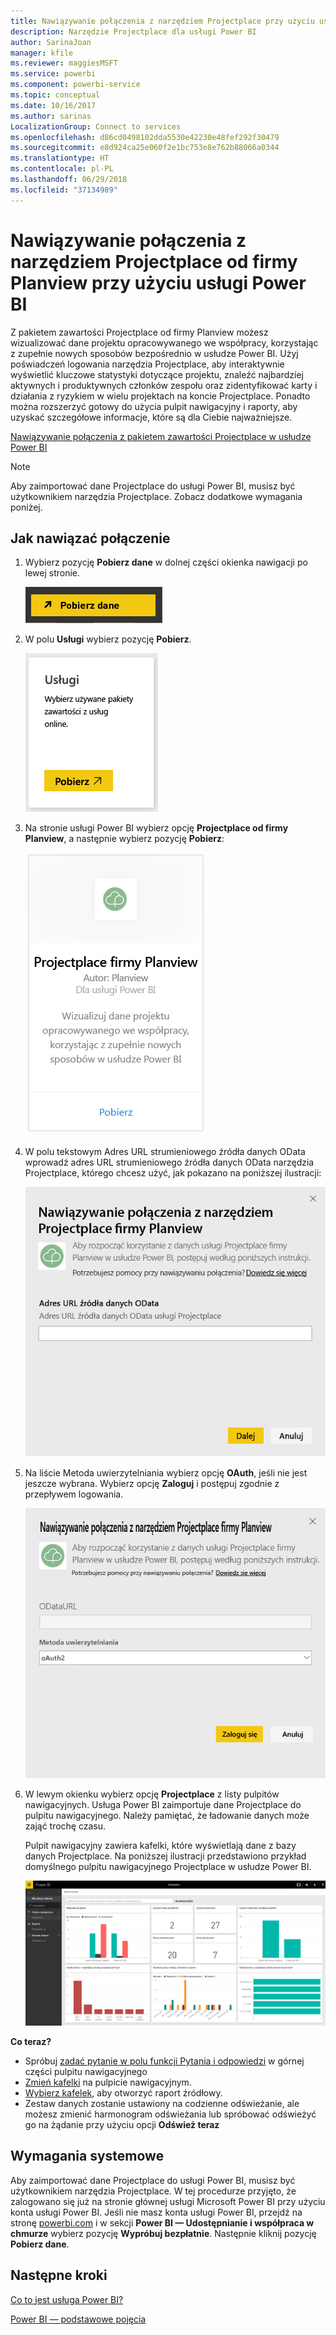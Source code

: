 ```yaml
---
title: Nawiązywanie połączenia z narzędziem Projectplace przy użyciu usługi Power BI
description: Narzędzie Projectplace dla usługi Power BI
author: SarinaJoan
manager: kfile
ms.reviewer: maggiesMSFT
ms.service: powerbi
ms.component: powerbi-service
ms.topic: conceptual
ms.date: 10/16/2017
ms.author: sarinas
LocalizationGroup: Connect to services
ms.openlocfilehash: d86cd0498102dda5530e42230e48fef292f30479
ms.sourcegitcommit: e8d924ca25e060f2e1bc753e8e762b88066a0344
ms.translationtype: HT
ms.contentlocale: pl-PL
ms.lasthandoff: 06/29/2018
ms.locfileid: "37134989"
---
```

# <a name="connect-to-projectplace-by-planview-with-power-bi"></a>Nawiązywanie połączenia z narzędziem Projectplace od firmy Planview przy użyciu usługi Power BI
Z pakietem zawartości Projectplace od firmy Planview możesz wizualizować dane projektu opracowywanego we współpracy, korzystając z zupełnie nowych sposobów bezpośrednio w usłudze Power BI. Użyj poświadczeń logowania narzędzia Projectplace, aby interaktywnie wyświetlić kluczowe statystyki dotyczące projektu, znaleźć najbardziej aktywnych i produktywnych członków zespołu oraz zidentyfikować karty i działania z ryzykiem w wielu projektach na koncie Projectplace. Ponadto można rozszerzyć gotowy do użycia pulpit nawigacyjny i raporty, aby uzyskać szczegółowe informacje, które są dla Ciebie najważniejsze.

[Nawiązywanie połączenia z pakietem zawartości Projectplace w usłudze Power BI](https://app.powerbi.com/getdata/services/projectplace)

>[!NOTE]
>Aby zaimportować dane Projectplace do usługi Power BI, musisz być użytkownikiem narzędzia Projectplace. Zobacz dodatkowe wymagania poniżej.

## <a name="how-to-connect"></a>Jak nawiązać połączenie
1. Wybierz pozycję **Pobierz dane** w dolnej części okienka nawigacji po lewej stronie.
   
    ![](media/service-connect-to-projectplace/get.png)
2. W polu **Usługi** wybierz pozycję **Pobierz**.
   
    ![](media/service-connect-to-projectplace/services.png)
3. Na stronie usługi Power BI wybierz opcję **Projectplace od firmy Planview**, a następnie wybierz pozycję **Pobierz**:  
   
    ![](media/service-connect-to-projectplace/projectplace.png)
4. W polu tekstowym Adres URL strumieniowego źródła danych OData wprowadź adres URL strumieniowego źródła danych OData narzędzia Projectplace, którego chcesz użyć, jak pokazano na poniższej ilustracji:
   
    ![](media/service-connect-to-projectplace/params.png)
5. Na liście Metoda uwierzytelniania wybierz opcję **OAuth**, jeśli nie jest jeszcze wybrana. Wybierz opcję **Zaloguj** i postępuj zgodnie z przepływem logowania.  
   
   ![](media/service-connect-to-projectplace/creds.png)
6. W lewym okienku wybierz opcję **Projectplace** z listy pulpitów nawigacyjnych. Usługa Power BI zaimportuje dane Projectplace do pulpitu nawigacyjnego. Należy pamiętać, że ładowanie danych może zająć trochę czasu.  
   
    Pulpit nawigacyjny zawiera kafelki, które wyświetlają dane z bazy danych Projectplace. Na poniższej ilustracji przedstawiono przykład domyślnego pulpitu nawigacyjnego Projectplace w usłudze Power BI.
   
    ![](media/service-connect-to-projectplace/dashboard.png)

**Co teraz?**

* Spróbuj [zadać pytanie w polu funkcji Pytania i odpowiedzi](power-bi-q-and-a.md) w górnej części pulpitu nawigacyjnego
* [Zmień kafelki](service-dashboard-edit-tile.md) na pulpicie nawigacyjnym.
* [Wybierz kafelek](service-dashboard-tiles.md), aby otworzyć raport źródłowy.
* Zestaw danych zostanie ustawiony na codzienne odświeżanie, ale możesz zmienić harmonogram odświeżania lub spróbować odświeżyć go na żądanie przy użyciu opcji **Odśwież teraz**

## <a name="system-requirements"></a>Wymagania systemowe
Aby zaimportować dane Projectplace do usługi Power BI, musisz być użytkownikiem narzędzia Projectplace. W tej procedurze przyjęto, że zalogowano się już na stronie głównej usługi Microsoft Power BI przy użyciu konta usługi Power BI. Jeśli nie masz konta usługi Power BI, przejdź na stronę [powerbi.com](https://powerbi.microsoft.com/get-started/) i w sekcji **Power BI — Udostępnianie i współpraca w chmurze** wybierz pozycję **Wypróbuj bezpłatnie**. Następnie kliknij pozycję **Pobierz dane**.

## <a name="next-steps"></a>Następne kroki
[Co to jest usługa Power BI?](power-bi-overview.md)

[Power BI — podstawowe pojęcia](service-basic-concepts.md)

